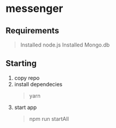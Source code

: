 # messenger

## Requirements
>Installed node.js
>Installed Mongo.db


## Starting 

1. copy repo
2. install dependecies
    >yarn 
3. start app 
    >npm run startAll
